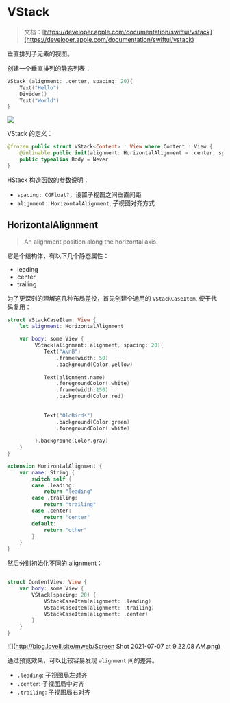 # VStack

> 文档：[https://developer.apple.com/documentation/swiftui/vstack](https://developer.apple.com/documentation/swiftui/vstack)

垂直排列子元素的视图。

创建一个垂直排列的静态列表：

```swift
VStack (alignment: .center, spacing: 20){
    Text("Hello")
    Divider()
    Text("World")
}
```

![](http://blog.loveli.site/mweb/16255374287716.jpg)


VStack 的定义：

```swift
@frozen public struct VStack<Content> : View where Content : View {
    @inlinable public init(alignment: HorizontalAlignment = .center, spacing: CGFloat? = nil, @ViewBuilder content: () -> Content)
    public typealias Body = Never
}
```

HStack 构造函数的参数说明：

* `spacing: CGFloat?`，设置子视图之间垂直间距
* `alignment: HorizontalAlignment`, 子视图对齐方式

## HorizontalAlignment

> An alignment position along the horizontal axis.

它是个结构体，有以下几个静态属性：

* leading 
* center
* trailing

为了更深刻的理解这几种布局差役，首先创建个通用的 `VStackCaseItem`, 便于代码复用：

```swift
struct VStackCaseItem: View {
    let alignment: HorizontalAlignment
    
    var body: some View {
         VStack(alignment: alignment, spacing: 20){
            Text("A\nB")
                .frame(width: 50)
                .background(Color.yellow)
            
            Text(alignment.name)
                .foregroundColor(.white)
                .frame(width:150)
                .background(Color.red)
                
               
            Text("OldBirds")
                .background(Color.green)
                .foregroundColor(.white)
            
         }.background(Color.gray)
    }
}

extension HorizontalAlignment {
    var name: String {
        switch self {
        case .leading:
            return "leading"
        case .trailing:
            return "trailing"
        case .center:
            return "center"
        default:
            return "other"
        }
    }
}
```

然后分别初始化不同的 alignment：

```swift

struct ContentView: View {
    var body: some View {
        VStack(spacing: 20) {
            VStackCaseItem(alignment: .leading)
            VStackCaseItem(alignment: .trailing)
            VStackCaseItem(alignment: .center)
        }
    }
}
```

![](http://blog.loveli.site/mweb/Screen Shot 2021-07-07 at 9.22.08 AM.png)

通过预览效果，可以比较容易发现 `alignment` 间的差异。

* `.leading`: 子视图局左对齐
* `.center`: 子视图局中对齐
* `.trailing`: 子视图局右对齐

